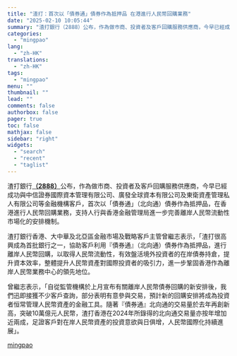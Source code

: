 ```yaml
---
title: "渣打：首次以「債券通」債券作為抵押品 在港進行人民幣回購業務"
date: "2025-02-10 10:05:44"
summary: "渣打銀行（2888）公布，作為做巿商、投資者及客戶回購服務供應商，今早已經成功與中信證券國際資本管..."
categories:
  - "mingpao"
lang:
  - "zh-HK"
translations:
  - "zh-HK"
tags:
  - "mingpao"
menu: ""
thumbnail: ""
lead: ""
comments: false
authorbox: false
pager: true
toc: false
mathjax: false
sidebar: "right"
widgets:
  - "search"
  - "recent"
  - "taglist"
---
```


渣打銀行[**（2888）**](stock1.php?code=2888)公布，作為做巿商、投資者及客戶回購服務供應商，今早已經成功與中信證券國際資本管理有限公司、廣發全球資本有限公司及東衛資產管理私人有限公司等金融機構客戶，首次以「債券通」（北向通）債券作為抵押品，在香港進行人民幣回購業務，支持人行與香港金融管理局進一步完善離岸人民幣流動性巿場化的安排機制。


渣打銀行香港、大中華及北亞區金融市場及戰略客戶主管曾繼志表示，「渣打很高興成為首批銀行之一，協助客戶利用『債券通』（北向通）債券作為抵押品，進行離岸人民幣回購，以取得人民幣流動性，有效盤活境外投資者的在岸債券持倉，提升資本效率，整體提升人民幣資產對國際投資者的吸引力，進一步鞏固香港作為離岸人民幣業務中心的領先地位。

曾繼志表示，「自從監管機構於上月宣布有關離岸人民幣債券回購的新安排後，我們迅即接獲不少客戶查詢，部分表明有意參與交易，預計新的回購安排將成為投資者恒常管理人民幣資產的金融工具。隨著『債券通』北向通的交易量於去年再創新高，突破10萬億元人民幣，渣打香港在2024年所錄得的北向通交易量亦按年增加近兩成，足證客戶對在岸人民幣資產的投資意欲與日俱增，人民幣國際化持續進展」。

[mingpao](https://finance.mingpao.com/fin/instantf/20250210/1739152635076/%e6%b8%a3%e6%89%93-%e9%a6%96%e6%ac%a1%e4%bb%a5%e3%80%8c%e5%82%b5%e5%88%b8%e9%80%9a%e3%80%8d%e5%82%b5%e5%88%b8%e4%bd%9c%e7%82%ba%e6%8a%b5%e6%8a%bc%e5%93%81-%e5%9c%a8%e6%b8%af%e9%80%b2%e8%a1%8c%e4%ba%ba%e6%b0%91%e5%b9%a3%e5%9b%9e%e8%b3%bc%e6%a5%ad%e5%8b%99)
